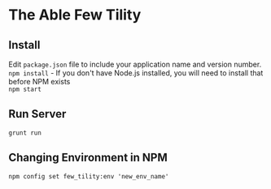 # The Able Few Tility

## Install

Edit `package.json` file to include your application name and version number.    
`npm install` - If you don't have Node.js installed, you will need to install that before NPM exists   
`npm start`

## Run Server

`grunt run`

## Changing Environment in NPM

`npm config set few_tility:env 'new_env_name'`
